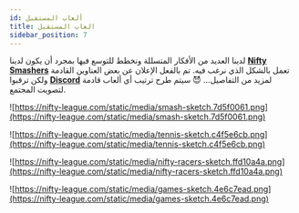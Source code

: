 ```yaml
---
id: ألعاب المستقبل
title: العاب المستقبل
sidebar_position: 7
---
```


لدينا العديد من الأفكار المتسللة ونخطط للتوسع فيها بمجرد أن يكون لدينا **[Nifty Smashers](https://nifty-league.com/games)** تعمل بالشكل الذي نرغب فيه. تم بالفعل الإعلان عن بعض العناوين القادمة ولكن ترقبوا **[Discord](https://discord.gg/niftyleague)** لمزيد من التفاصيل… 😈 سيتم طرح ترتيب أي ألعاب قادمة لتصويت المجتمع.

![https://nifty-league.com/static/media/smash-sketch.7d5f0061.png](https://nifty-league.com/static/media/smash-sketch.7d5f0061.png)

![https://nifty-league.com/static/media/tennis-sketch.c4f5e6cb.png](https://nifty-league.com/static/media/tennis-sketch.c4f5e6cb.png)

![https://nifty-league.com/static/media/nifty-racers-sketch.ffd10a4a.png](https://nifty-league.com/static/media/nifty-racers-sketch.ffd10a4a.png)

![https://nifty-league.com/static/media/games-sketch.4e6c7ead.png](https://nifty-league.com/static/media/games-sketch.4e6c7ead.png)
